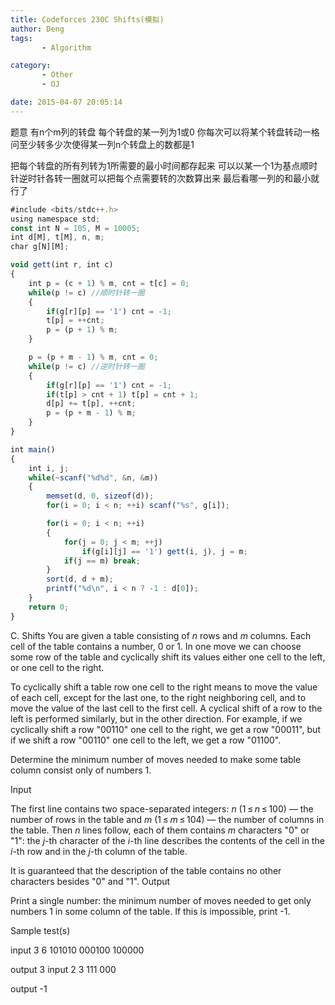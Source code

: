 ```yaml
---
title: Codeforces 230C Shifts(模拟)
author: Deng
tags: 
       - Algorithm

category: 
       - Other
       - OJ

date: 2015-04-07 20:05:14
---
```

题意 有n个m列的转盘 每个转盘的某一列为1或0 你每次可以将某个转盘转动一格 问至少转多少次使得某一列n个转盘上的数都是1

把每个转盘的所有列转为1所需要的最小时间都存起来 可以以某一个1为基点顺时针逆时针各转一圈就可以把每个点需要转的次数算出来 最后看哪一列的和最小就行了

```js 
#include <bits/stdc++.h>
using namespace std;
const int N = 105, M = 10005;
int d[M], t[M], n, m;
char g[N][M];

void gett(int r, int c)
{
    int p = (c + 1) % m, cnt = t[c] = 0;
    while(p != c) //顺时针转一圈
    {
        if(g[r][p] == '1') cnt = -1;
        t[p] = ++cnt;
        p = (p + 1) % m;
    }

    p = (p + m - 1) % m, cnt = 0;
    while(p != c) //逆时针转一圈
    {
        if(g[r][p] == '1') cnt = -1;
        if(t[p] > cnt + 1) t[p] = cnt + 1;
        d[p] += t[p], ++cnt;
        p = (p + m - 1) % m;
    }
}

int main()
{
    int i, j;
    while(~scanf("%d%d", &n, &m))
    {
        memset(d, 0, sizeof(d));
        for(i = 0; i < n; ++i) scanf("%s", g[i]);

        for(i = 0; i < n; ++i)
        {
            for(j = 0; j < m; ++j)
                if(g[i][j] == '1') gett(i, j), j = m;
            if(j == m) break;
        }
        sort(d, d + m);
        printf("%d\n", i < n ? -1 : d[0]);
    }
    return 0;
}
```

C. Shifts
You are given a table consisting of *n* rows and *m* columns. Each cell of the table contains a number, 0 or 1. In one move we can choose some row of the table and cyclically shift its values either one cell to the left, or one cell to the right.

To cyclically shift a table row one cell to the right means to move the value of each cell, except for the last one, to the right neighboring cell, and to move the value of the last cell to the first cell. A cyclical shift of a row to the left is performed similarly, but in the other direction. For example, if we cyclically shift a row "00110" one cell to the right, we get a row "00011", but if we shift a row "00110" one cell to the left, we get a row "01100".

Determine the minimum number of moves needed to make some table column consist only of numbers 1.

Input

The first line contains two space-separated integers: *n* (1 ≤ *n* ≤ 100) — the number of rows in the table and *m* (1 ≤ *m* ≤ 104) — the number of columns in the table. Then *n* lines follow, each of them contains *m* characters "0" or "1": the *j*-th character of the *i*-th line describes the contents of the cell in the *i*-th row and in the *j*-th column of the table.

It is guaranteed that the description of the table contains no other characters besides "0" and "1".
Output

Print a single number: the minimum number of moves needed to get only numbers 1 in some column of the table. If this is impossible, print -1.

Sample test(s)

input 3 6 101010 000100 100000

output 3
input 2 3 111 000

output -1